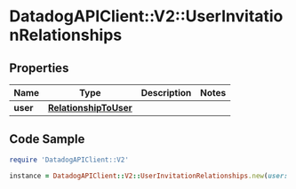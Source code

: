 # DatadogAPIClient::V2::UserInvitationRelationships

## Properties

Name | Type | Description | Notes
------------ | ------------- | ------------- | -------------
**user** | [**RelationshipToUser**](RelationshipToUser.md) |  | 

## Code Sample

```ruby
require 'DatadogAPIClient::V2'

instance = DatadogAPIClient::V2::UserInvitationRelationships.new(user: null)
```


